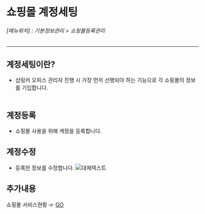<br>

# 쇼핑몰 계정세팅
<h6>[메뉴위치] : 기본정보관리 > 쇼핑몰등록관리</h6>


---

## 계정세팅이란?
* 샵링커 오피스 관리자 진행 시 가장 먼저 선행되야 하는 기능으로 각 쇼핑몰의 정보를 기입합니다.
<br><br>

## 계정등록
* 쇼핑몰 사용을 위해 계정을 등록합니다.

## 계정수정
* 등록한 정보를 수정합니다.
![대체텍스트](http://chch1212.image01.shoplinker.kr/0909/200901changebibun.jpg "계정세팅 수정")

## 추가내용
쇼핑몰 서비스현황 ☞
[GO](http://ad2.shoplinker.co.kr/admin/popup/mall_list)